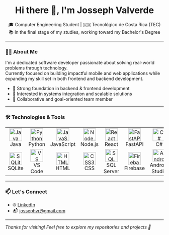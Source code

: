 <h1 align="center">Hi there 👋, I'm Josseph Valverde</h1>

<p align="center">
🎓 Computer Engineering Student | 🇨🇷 Tecnológico de Costa Rica (TEC)<br>
📚 In the final stage of my studies, working toward my Bachelor's Degree
</p>

---

### 👨‍💻 About Me

I'm a dedicated software developer passionate about solving real-world problems through technology.  
Currently focused on building impactful mobile and web applications while expanding my skill set in both frontend and backend development.

- 🧠 Strong foundation in backend & frontend development  
- 🧩 Interested in systems integration and scalable solutions  
- 🤝 Collaborative and goal-oriented team member  

---

### 🛠️ Technologies & Tools

<table>
  <tr>
    <td align="center"><a href="https://www.java.com/"><img src="https://cdn.jsdelivr.net/gh/devicons/devicon/icons/java/java-original.svg" width="40" alt="Java"/></a><br>Java</td>
    <td align="center"><a href="https://www.python.org/"><img src="https://cdn.jsdelivr.net/gh/devicons/devicon/icons/python/python-original.svg" width="40" alt="Python"/></a><br>Python</td>
    <td align="center"><a href="https://developer.mozilla.org/en-US/docs/Web/JavaScript"><img src="https://cdn.jsdelivr.net/gh/devicons/devicon/icons/javascript/javascript-original.svg" width="40" alt="JavaScript"/></a><br>JavaScript</td>
    <td align="center"><a href="https://nodejs.org/"><img src="https://cdn.jsdelivr.net/gh/devicons/devicon/icons/nodejs/nodejs-original.svg" width="40" alt="Node.js"/></a><br>Node.js</td>
    <td align="center"><a href="https://reactjs.org/"><img src="https://cdn.jsdelivr.net/gh/devicons/devicon/icons/react/react-original.svg" width="40" alt="React"/></a><br>React</td>
    <td align="center"><a href="https://fastapi.tiangolo.com/"><img src="https://cdn.jsdelivr.net/gh/devicons/devicon/icons/fastapi/fastapi-original.svg" width="40" alt="FastAPI"/></a><br>FastAPI</td>
    <td align="center"><a href="https://dotnet.microsoft.com/en-us/languages/csharp"><img src="https://cdn.jsdelivr.net/gh/devicons/devicon/icons/csharp/csharp-original.svg" width="40" alt="C#"/></a><br>C#</td>
    <td align="center"><a href="https://www.postgresql.org/"><img src="https://cdn.jsdelivr.net/gh/devicons/devicon/icons/postgresql/postgresql-original.svg" width="40" alt="PostgreSQL"/></a><br>PostgreSQL</td>
  </tr>
  <tr>
    <td align="center"><a href="https://www.sqlite.org/index.html"><img src="https://cdn.jsdelivr.net/gh/devicons/devicon/icons/sqlite/sqlite-original.svg" width="40" alt="SQLite"/></a><br>SQLite</td>
    <td align="center"><a href="https://code.visualstudio.com/"><img src="https://cdn.jsdelivr.net/gh/devicons/devicon/icons/vscode/vscode-original.svg" width="40" alt="VS Code"/></a><br>VS Code</td>
    <td align="center"><a href="https://developer.mozilla.org/en-US/docs/Web/HTML"><img src="https://cdn.jsdelivr.net/gh/devicons/devicon/icons/html5/html5-original.svg" width="40" alt="HTML5"/></a><br>HTML</td>
    <td align="center"><a href="https://developer.mozilla.org/en-US/docs/Web/CSS"><img src="https://cdn.jsdelivr.net/gh/devicons/devicon/icons/css3/css3-original.svg" width="40" alt="CSS3"/></a><br>CSS</td>
    <td align="center"><a href="https://www.microsoft.com/en-us/sql-server"><img src="https://cdn.jsdelivr.net/gh/devicons/devicon/icons/microsoftsqlserver/microsoftsqlserver-plain.svg" width="40" alt="SQL Server"/></a><br>SQL Server</td>
    <td align="center"><a href="https://firebase.google.com/"><img src="https://cdn.jsdelivr.net/gh/devicons/devicon/icons/firebase/firebase-plain.svg" width="40" alt="Firebase"/></a><br>Firebase</td>
    <td align="center"><a href="https://developer.android.com/studio"><img src="https://cdn.jsdelivr.net/gh/devicons/devicon/icons/androidstudio/androidstudio-original.svg" width="40" alt="Android Studio"/></a><br>Android Studio</td>
    <td align="center"><a href="https://aws.amazon.com/"><img src="https://upload.wikimedia.org/wikipedia/commons/9/93/Amazon_Web_Services_Logo.svg" width="40" alt="AWS"/></a><br>AWS</td>
  </tr>
</table>

---

### 📫 Let's Connect

- 🌐 [LinkedIn](https://www.linkedin.com/in/josseph-valverde-490b16353/)
- 📬 jossephvr@gmail.com

---

*Thanks for visiting! Feel free to explore my repositories and projects 🚀*
